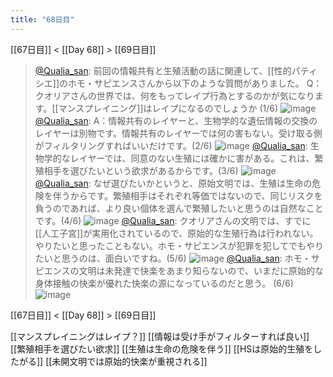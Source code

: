 ```yaml
---
title: "68日目"
---
```


[[67日目]] < [[Day 68]] > [[69日目]]
> [@Qualia_san](https://twitter.com/Qualia_san/status/1615890575190011905?s=20&t=B6SHYv5Q2fAShiqUdVI5SA): 前回の情報共有と生殖活動の話に関連して、[[性的パティシエ]]のホモ・サピエンスさんから以下のような質問がありました。
> Q：クオリアさんの世界では、何をもってレイプ行為とするのかが気になります。[[マンスプレイニング]]はレイプになるのでしょうか (1/6)
> ![image](https://pbs.twimg.com/media/FmzLcZFacAAkeO1.png)
> [@Qualia_san](https://twitter.com/Qualia_san/status/1615890578545479681?s=20&t=B6SHYv5Q2fAShiqUdVI5SA): A：情報共有のレイヤーと、生物学的な遺伝情報の交換のレイヤーは別物です。情報共有のレイヤーでは何の害もない。受け取る側がフィルタリングすればいいだけです。(2/6)
> ![image](https://pbs.twimg.com/media/FmzLhw5akAAEVua.png)
> [@Qualia_san](https://twitter.com/Qualia_san/status/1615890582051909632?s=20&t=B6SHYv5Q2fAShiqUdVI5SA): 生物学的なレイヤーでは、同意のない生殖には確かに害がある。これは、繁殖相手を選びたいという欲求があるからです。(3/6)
> ![image](https://pbs.twimg.com/media/FmzLnEUagAInWAS.png)
> [@Qualia_san](https://twitter.com/Qualia_san/status/1615890585113751552?s=20&t=B6SHYv5Q2fAShiqUdVI5SA): なぜ選びたいかというと、原始文明では、生殖は生命の危険を伴うからです。繁殖相手はそれぞれ等価ではないので、同じリスクを負うのであれば、より良い個体を選んで繁殖したいと思うのは自然なことです。(4/6)
> ![image](https://pbs.twimg.com/media/FmzLtE0aMAAVeqp.png)
> [@Qualia_san](https://twitter.com/Qualia_san/status/1615890588246904833?s=20&t=B6SHYv5Q2fAShiqUdVI5SA): クオリアさんの文明では、すでに[[人工子宮]]が実用化されているので、原始的な生殖行為は行われない。やりたいと思ったこともない。ホモ・サピエンスが犯罪を犯してでもやりたいと思うのは、面白いですね。(5/6)
> ![image](https://pbs.twimg.com/media/FmzLydAagAEmt-9.png)
> [@Qualia_san](https://twitter.com/Qualia_san/status/1615890591396802560?s=20&t=B6SHYv5Q2fAShiqUdVI5SA): ホモ・サピエンスの文明は未発達で快楽をあまり知らないので、いまだに原始的な身体接触の快楽が優れた快楽の源になっているのだと思う。 (6/6)
> ![image](https://pbs.twimg.com/media/FmzL3RmaEAE_y8c.png)


[[67日目]] < [[Day 68]] > [[69日目]]

[[マンスプレイニングはレイプ？]]
[[情報は受け手がフィルターすれば良い]]
[[繁殖相手を選びたい欲求]]
[[生殖は生命の危険を伴う]]
[[HSは原始的生殖をしたがる]]
[[未開文明では原始的快楽が重視される]]

